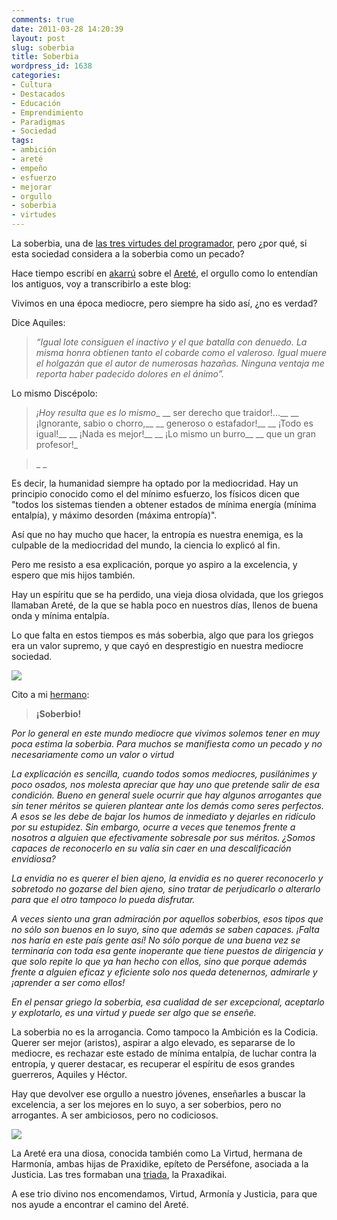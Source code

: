```yaml
---
comments: true
date: 2011-03-28 14:20:39
layout: post
slug: soberbia
title: Soberbia
wordpress_id: 1638
categories:
- Cultura
- Destacados
- Educación
- Emprendimiento
- Paradigmas
- Sociedad
tags:
- ambición
- areté
- empeño
- esfuerzo
- mejorar
- orgullo
- soberbia
- virtudes
---
```


La soberbia, una de [las tres virtudes del programador](http://www.lnds.net/blog/2010/11/las-tres-grandes-virtudes-de-un-programador.html), pero ¿por qué, si esta sociedad considera a la soberbia como un pecado?

Hace tiempo escribí en [akarrú](http://www.akarru.org) sobre el [Areté](http://www.akarru.org/blog/2010/12/arete/), el orgullo como lo entendían los antiguos, voy a transcribirlo a este blog:

Vivimos en una época mediocre, pero siempre ha sido así, ¿no es verdad?

Dice Aquiles:


> _“Igual lote consiguen el inactivo y el que batalla con denuedo.
La misma honra obtienen tanto el cobarde como el valeroso.
Igual muere el holgazán que el autor de numerosas hazañas.
Ninguna ventaja me reporta haber padecido dolores en el ánimo”._


Lo mismo Discépolo:


> _¡Hoy resulta que es lo mismo__
__ ser derecho que traidor!...__
__ ¡Ignorante, sabio o chorro,__
__ generoso o estafador!__
__ ¡Todo es igual!__
__ ¡Nada es mejor!__
__ ¡Lo mismo un burro__
__ que un gran profesor!_

> 
> _
_


Es decir, la humanidad siempre ha optado por la mediocridad. Hay un principio conocido como el del mínimo esfuerzo, los físicos dicen que "todos los sistemas tienden a obtener estados de mínima energía (mínima entalpía), y máximo desorden (máxima entropía)".

Así que no hay mucho que hacer, la entropía es nuestra enemiga, es la culpable de la mediocridad del mundo, la ciencia lo explicó al fin.

Pero me resisto a esa explicación, porque yo aspiro a la excelencia, y espero que mis hijos también.

Hay un espíritu que se ha perdido, una vieja diosa olvidada,  que los griegos llamaban Areté, de la que se habla poco en nuestros días, llenos de buena onda y mínima entalpía.

Lo que falta en estos tiempos es más soberbia, algo que para los griegos era un valor supremo, y que cayó en desprestigio en nuestra mediocre sociedad.


![](http://www.akarru.org/blog/wp-content/uploads/2010/12/Aquiles-y-Héctor.jpg)


Cito a mi [hermano](http://www.ricardodiaz.org/2010/11/22/arete-para-mi-amiga-andrea/):


> **¡Soberbio!**

_Por lo general en este mundo mediocre que vivimos solemos tener en muy poca estima la soberbia. Para muchos se manifiesta como un pecado y no necesariamente como un valor o virtud_

_La explicación es sencilla, cuando todos somos mediocres, pusilánimes y poco osados, nos molesta apreciar que hay uno que pretende salir de esa condición. Bueno en general suele ocurrir que hay algunos arrogantes que sin tener méritos se quieren plantear ante los demás como seres perfectos. A esos se les debe de bajar los humos de inmediato y dejarles en ridículo por su estupidez. Sin embargo, ocurre a veces que tenemos frente a nosotros a alguien que efectivamente sobresale por sus méritos. ¿Somos capaces de reconocerlo en su valía sin caer en una descalificación envidiosa?_

_La envidia no es querer el bien ajeno, la envidia es no querer reconocerlo y sobretodo no gozarse del bien ajeno, sino tratar de perjudicarlo o alterarlo para que el otro tampoco lo pueda disfrutar._

_A veces siento una gran admiración por aquellos soberbios, esos tipos que no sólo son buenos en lo suyo, sino que además se saben capaces. ¡Falta nos haría en este país gente así! No sólo porque de una buena vez se terminaría con toda esa gente inoperante que tiene puestos de dirigencia y que solo repite lo que ya han hecho con ellos, sino que porque además frente a alguien eficaz y eficiente solo nos queda detenernos, admirarle y ¡aprender a ser como ellos!_

_En el pensar griego la soberbia, esa cualidad de ser excepcional, aceptarlo y explotarlo, es una virtud y puede ser algo que se enseñe._





La soberbia no es la arrogancia. Como tampoco la Ambición es la Codicia. Querer ser mejor (aristos), aspirar a algo elevado, es separarse de lo mediocre, es rechazar este estado de mínima entalpía, de luchar contra la entropía, y querer destacar, es recuperar el espíritu de esos grandes guerreros, Aquiles y Héctor.

Hay que devolver ese orgullo a nuestro jóvenes, enseñarles a buscar la excelencia, a ser los mejores en lo suyo, a ser soberbios, pero no arrogantes. A ser ambiciosos, pero no codiciosos.

![](http://www.akarru.org/blog/wp-content/uploads/2010/12/AreteEnEfeso-181x300.jpg)

La Areté era una diosa, conocida también como La Virtud, hermana de Harmonía, ambas hijas de Praxidike, epíteto de Perséfone, asociada a la Justicia. Las tres formaban una [triada](http://www.akarru.org/blog/2010/07/tres/), la Praxadikai.

A ese trio divino nos encomendamos, Virtud, Armonía y Justicia, para que nos ayude a encontrar el camino del Areté.

